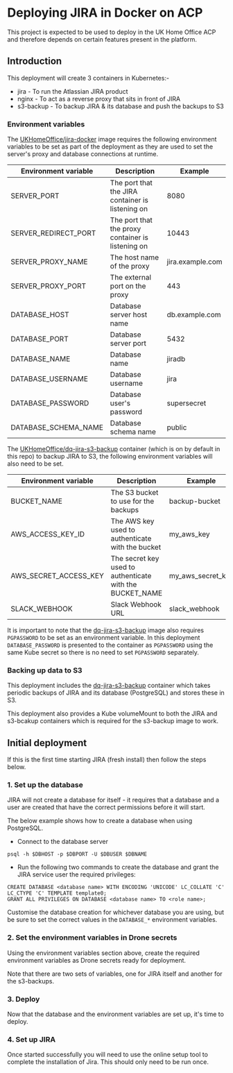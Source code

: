# Deploying JIRA in Docker on ACP

This project is expected to be used to deploy in the UK Home Office ACP and
therefore depends on certain features present in the platform.

## Introduction

This deployment will create 3 containers in Kubernetes:-

* jira - To run the Atlassian JIRA product
* nginx - To act as a reverse proxy that sits in front of JIRA
* s3-backup - To backup JIRA & its database and push the backups to S3

### Environment variables
The [UKHomeOffice/jira-docker](https://github.com/UKHomeOffice/jira-docker) image requires the following environment variables to be set as part of the deployment as they are used to set the server's proxy and database connections at runtime.

Environment variable | Description | Example
-------------------- | ----------- | -------
SERVER_PORT          | The port that the JIRA container is listening on | 8080
SERVER_REDIRECT_PORT | The port that the proxy container is listening on | 10443
SERVER_PROXY_NAME    | The host name of the proxy | jira.example.com
SERVER_PROXY_PORT    | The external port on the proxy | 443
DATABASE_HOST        | Database server host name  | db.example.com
DATABASE_PORT        | Database server port | 5432
DATABASE_NAME        | Database name | jiradb
DATABASE_USERNAME    | Database username | jira
DATABASE_PASSWORD    | Database user's password | supersecret
DATABASE_SCHEMA_NAME | Database schema name | public

The [UKHomeOffice/dq-jira-s3-backup](https://github.com/UKHomeOffice/dq-jira-s3-backup) container (which is on by default in this repo) to backup JIRA to S3, the following environment variables will also need to be set.

Environment variable  | Description | Example
--------------------- | ----------- | -------
BUCKET_NAME           | The S3 bucket to use for the backups | backup-bucket
AWS_ACCESS_KEY_ID     | The AWS key used to authenticate with the bucket | my_aws_key
AWS_SECRET_ACCESS_KEY | The secret key used to authenticate with the BUCKET_NAME | my_aws_secret_key
SLACK_WEBHOOK         | Slack Webhook URL | slack_webhook

It is important to note that the [dq-jira-s3-backup](https://github.com/UKHomeOffice/dq-jira-s3-backup) image also requires `PGPASSWORD` to be set as an environment variable. In this deployment `DATABASE_PASSWORD` is presented to the container as `PGPASSWORD` using the same Kube secret so there is no need to set `PGPASSWORD` separately.

### Backing up data to S3

This deployment includes the [dq-jira-s3-backup](https://github.com/UKHomeOffice/dq-jira-s3-backup) container which takes periodic backups of JIRA and its database (PostgreSQL) and stores these in S3.

This deployment also provides a Kube volumeMount to both the JIRA and s3-bcakup containers which is required for the s3-backup image to work.

## Initial deployment

If this is the first time starting JIRA (fresh install) then follow the steps below.

### 1. Set up the database

JIRA will not create a database for itself - it requires that a database and a user are created that have the correct permissions before it will start.

The below example shows how to create a database when using PostgreSQL.

* Connect to the database server

```
psql -h $DBHOST -p $DBPORT -U $DBUSER $DBNAME
```

* Run the following two commands to create the database and grant the JIRA service user the required privileges:

```
CREATE DATABASE <database name> WITH ENCODING 'UNICODE' LC_COLLATE 'C' LC_CTYPE 'C' TEMPLATE template0;
GRANT ALL PRIVILEGES ON DATABASE <database name> TO <role name>;
```

Customise the database creation for whichever database you are using, but be sure to set the correct values in the `DATABASE_*` environment variables.

### 2. Set the environment variables in Drone secrets

Using the environment variables section above, create the required environment variables as Drone secrets ready for deployment.

Note that there are two sets of variables, one for JIRA itself and another for the s3-backups.

### 3. Deploy

Now that the database and the environment variables are set up, it's time to deploy.

### 4. Set up JIRA

Once started successfully you will need to use the online setup tool to complete the installation of Jira. This should only need to be run once.
